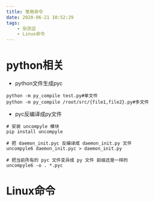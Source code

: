 ```yaml
---
title: 常用命令
date: 2020-06-21 10:52:29
tags:
    - 杂货店
    - Linux命令
---
```



# python相关

* python文件生成pyc

```
python -m py_compile test.py#单文件
python -m py_compile /root/src/{file1,file2}.py#多文件
```

<!--more-->

* pyc反编译成py文件

```
# 安装 uncompyle 模块
pip install uncompyle

# 把 daemon_init.pyc 反编译成 daemon_init.py 文件
uncompyle6 daemon_init.pyc > daemon_init.py

# 把当前所有的 pyc 文件变异成 py 文件 前缀还是一样的
uncompyle6 -o . *.pyc
```

# Linux命令



